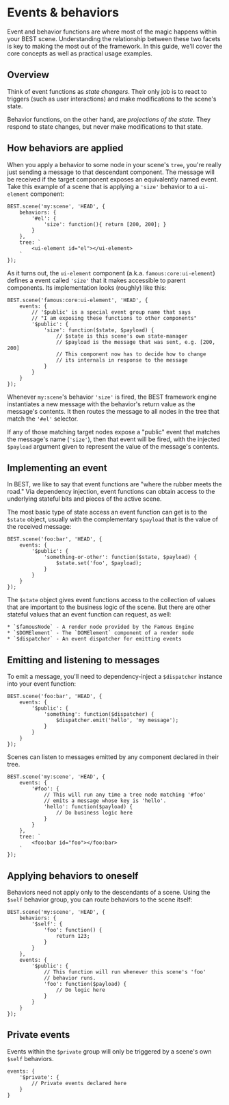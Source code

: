 # Events &amp; behaviors

Event and behavior functions are where most of the magic happens within your BEST scene. Understanding the relationship between these two facets is key to making the most out of the framework. In this guide, we'll cover the core concepts as well as practical usage examples.

## Overview

Think of event functions as _state changers_. Their only job is to react to triggers (such as user interactions) and make modifications to the scene's state.

Behavior functions, on the other hand, are _projections of the state_. They respond to state changes, but never make modifications to that state.

## How behaviors are applied

When you apply a behavior to some node in your scene's `tree`, you're really just sending a message to that descendant component. The message will be received if the target component exposes an equivalently named event. Take this example of a scene that is applying a `'size'` behavior to a `ui-element` component:

    BEST.scene('my:scene', 'HEAD', {
        behaviors: {
            '#el': {
                'size': function(){ return [200, 200]; }
            }
        },
        tree: `
            <ui-element id="el"></ui-element>
        `
    });

As it turns out, the `ui-element` component (a.k.a. `famous:core:ui-element`) defines a event called `'size'` that it makes accessible to parent components. Its implementation looks (roughly) like this:

    BEST.scene('famous:core:ui-element', 'HEAD', {
        events: {
            // '$public' is a special event group name that says
            // "I am exposing these functions to other components"
            '$public': {
                'size': function($state, $payload) {
                    // $state is this scene's own state-manager
                    // $payload is the message that was sent, e.g. [200, 200]
                    // This component now has to decide how to change
                    // its internals in response to the message
                }
            }
        }
    });

Whenever `my:scene`'s behavior `'size'` is fired, the BEST framework engine instantiates a new message with the behavior's return value as the message's contents. It then routes the message to all nodes in the tree that match the `'#el'` selector.

If any of those matching target nodes expose a "public" event that matches the message's name (`'size'`), then that event will be fired, with the injected `$payload` argument given to represent the value of the message's contents.

## Implementing an event

In BEST, we like to say that event functions are "where the rubber meets the road." Via dependency injection, event functions can obtain access to the underlying stateful bits and pieces of the active scene.

The most basic type of state access an event function can get is to the `$state` object, usually with the complementary `$payload` that is the value of the received message:

    BEST.scene('foo:bar', 'HEAD', {
        events: {
            '$public': {
                'something-or-other': function($state, $payload) {
                    $state.set('foo', $payload);
                }
            }
        }
    });

The `$state` object gives event functions access to the collection of values that are important to the business logic of the scene. But there are other stateful values that an event function can request, as well:

    * `$famousNode` - A render node provided by the Famous Engine
    * `$DOMElement` - The `DOMElement` component of a render node
    * `$dispatcher` - An event dispatcher for emitting events

## Emitting and listening to messages

To emit a message, you'll need to dependency-inject a `$dispatcher` instance into your event function:

    BEST.scene('foo:bar', 'HEAD', {
        events: {
            '$public': {
                'something': function($dispatcher) {
                    $dispatcher.emit('hello', 'my message');
                }
            }
        }
    });

Scenes can listen to messages emitted by any component declared in their tree.

    BEST.scene('my:scene', 'HEAD', {
        events: {
            '#foo': {
                // This will run any time a tree node matching '#foo'
                // emits a message whose key is 'hello'.
                'hello': function($payload) {
                    // Do business logic here
                }
            }
        },
        tree: `
            <foo:bar id="foo"></foo:bar>
        `
    });

## Applying behaviors to oneself

Behaviors need not apply only to the descendants of a scene. Using the `$self` behavior group, you can route behaviors to the scene itself:

    BEST.scene('my:scene', 'HEAD', {
        behaviors: {
            '$self': {
                'foo': function() {
                    return 123;
                }
            }
        },
        events: {
            '$public': {
                // This function will run whenever this scene's 'foo'
                // behavior runs.
                'foo': function($payload) {
                    // Do logic here
                }
            }
        }
    });

## Private events

Events within the `$private` group will only be triggered by a scene's own `$self` behaviors.

    events: {
        '$private': {
            // Private events declared here
        }
    }
